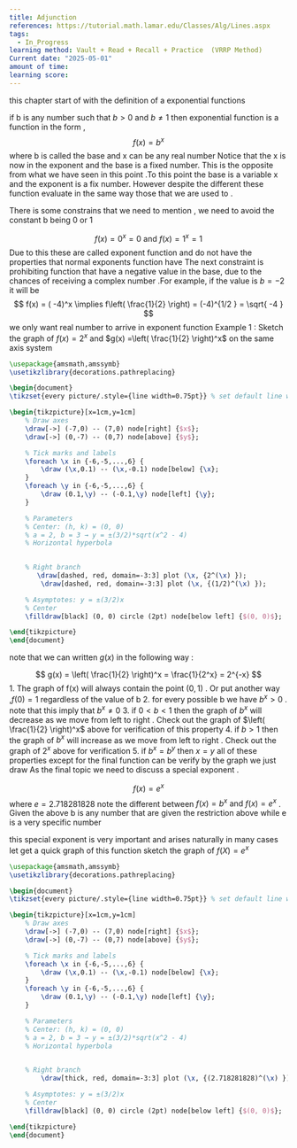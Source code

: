 ```yaml
---
title: Adjunction
references: https://tutorial.math.lamar.edu/Classes/Alg/Lines.aspx
tags:
  - In_Progress
learning method: Vault + Read + Recall + Practice  (VRRP Method)
Current date: "2025-05-01"
amount of time: 
learning score:
---
```

this chapter start of with the definition of a exponential functions 

if b is any number such that $b>0$ and $b\neq 1$ then exponential function is a function in the form , 
$$
f(x)  = b^x 
$$
where b is called the base and x can be any real number 
Notice that the x is now in the exponent and the base is a fixed number. This is the opposite from what we have seen in this point .To  this point the base is a variable x and the exponent is a fix number. However despite the different these function evaluate in the same way those that we are used to . 

There is some constrains that we need to mention , we need to avoid the constant b being 0 or 1  

$$
f(x)  =   0^x  =  0  \text{ and } f(x)  = 1^x  = 1  
$$
Due to this these are called exponent function and do not have the properties that normal exponents function have 
The next constraint is prohibiting function that have a negative value in the base,  due to the chances of receiving a complex number .For example, if the value is $b=-2$ it will be  
$$
f(x)  = ( -4)^x \implies f\left( \frac{1}{2} \right) = (-4)^{1/2 } = \sqrt{  -4 }
$$
we only want real number to arrive in exponent function 
Example 1 : Sketch the graph of $f(x) = 2^x$ and $g(x) =\left( \frac{1}{2} \right)^x$ on the same axis system 


```tikz
\usepackage{amsmath,amssymb}
\usetikzlibrary{decorations.pathreplacing}

\begin{document}
\tikzset{every picture/.style={line width=0.75pt}} % set default line width

\begin{tikzpicture}[x=1cm,y=1cm]
    % Draw axes
    \draw[->] (-7,0) -- (7,0) node[right] {$x$};
    \draw[->] (0,-7) -- (0,7) node[above] {$y$};

    % Tick marks and labels
    \foreach \x in {-6,-5,...,6} {
        \draw (\x,0.1) -- (\x,-0.1) node[below] {\x};
    }
    \foreach \y in {-6,-5,...,6} {
        \draw (0.1,\y) -- (-0.1,\y) node[left] {\y};
    }

    % Parameters
    % Center: (h, k) = (0, 0)
    % a = 2, b = 3 → y = ±(3/2)*sqrt(x^2 - 4)
    % Horizontal hyperbola
 

    % Right branch
       \draw[dashed, red, domain=-3:3] plot (\x, {2^(\x) });
        \draw[dashed, red, domain=-3:3] plot (\x, {(1/2)^(\x) });

    % Asymptotes: y = ±(3/2)x
    % Center
    \filldraw[black] (0, 0) circle (2pt) node[below left] {$(0, 0)$};

\end{tikzpicture}
\end{document}

```


note that we can written $g(x)$ in the following way : 

 $$
g(x) = \left( \frac{1}{2} \right)^x  =  \frac{1}{2^x} = 2^{-x}
	$$1. The graph of f(x) will always contain the point $(0,1)$ . Or put another way ,$f(0)=1$ regardless of the value of b 
2. for every possible b we have $b^x >0$  . note that this imply that $b^x \neq 0$ 
3. if $0<b <1$ then the graph of $b^x$ will decrease as we move from left to right . Check out the graph of $\left( \frac{1}{2} \right)^x$ above for verification of this property 
4. if $b>1$ then the graph of $b^x$ will increase as we move from left to right . Check out the graph of $2^x$ above for verification 
5. if $b^x=b^y$ then  $x =y$
all of these properties except for the final function can be verify by the graph we just draw 
As the final topic we need to discuss a special exponent .

$$
f(x) = e^x 
$$
where $e =2.718281828$ note the different  between $f(x) =b^x\text{ and }f(x)=e^x$ . Given the above  b is any number that are given the restriction  above while e is a very specific number 

this special exponent is very important and arises naturally in many cases 
let get a quick graph of this function 
sketch the graph of $f(X)=e^x$ 


```tikz
\usepackage{amsmath,amssymb}
\usetikzlibrary{decorations.pathreplacing}

\begin{document}
\tikzset{every picture/.style={line width=0.75pt}} % set default line width

\begin{tikzpicture}[x=1cm,y=1cm]
    % Draw axes
    \draw[->] (-7,0) -- (7,0) node[right] {$x$};
    \draw[->] (0,-7) -- (0,7) node[above] {$y$};

    % Tick marks and labels
    \foreach \x in {-6,-5,...,6} {
        \draw (\x,0.1) -- (\x,-0.1) node[below] {\x};
    }
    \foreach \y in {-6,-5,...,6} {
        \draw (0.1,\y) -- (-0.1,\y) node[left] {\y};
    }

    % Parameters
    % Center: (h, k) = (0, 0)
    % a = 2, b = 3 → y = ±(3/2)*sqrt(x^2 - 4)
    % Horizontal hyperbola
 

    % Right branch
        \draw[thick, red, domain=-3:3] plot (\x, {(2.718281828)^(\x) });

    % Asymptotes: y = ±(3/2)x
    % Center
    \filldraw[black] (0, 0) circle (2pt) node[below left] {$(0, 0)$};

\end{tikzpicture}
\end{document}

```
